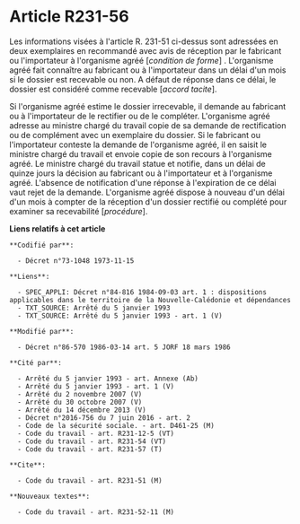 # Article R231-56

Les informations visées à l'article R. 231-51 ci-dessus sont adressées en deux exemplaires en recommandé avec avis de
réception par le fabricant ou l'importateur à l'organisme agréé [*condition de forme*] . L'organisme agréé fait connaître au
fabricant ou à l'importateur dans un délai d'un mois si le dossier est recevable ou non. A défaut de réponse dans ce délai,
le dossier est considéré comme recevable [*accord tacite*].

Si l'organisme agréé estime le dossier irrecevable, il demande au fabricant ou à l'importateur de le rectifier ou de le
compléter. L'organisme agréé adresse au ministre chargé du travail copie de sa demande de rectification ou de complément avec
un exemplaire du dossier. Si le fabricant ou l'importateur conteste la demande de l'organisme agréé, il en saisit le ministre
chargé du travail et envoie copie de son recours à l'organisme agréé. Le ministre chargé du travail statue et notifie, dans
un délai de quinze jours la décision au fabricant ou à l'importateur et à l'organisme agréé. L'absence de notification d'une
réponse à l'expiration de ce délai vaut rejet de la demande. L'organisme agréé dispose à nouveau d'un délai d'un mois à
compter de la réception d'un dossier rectifié ou complété pour examiner sa recevabilité [*procédure*].

**Liens relatifs à cet article**

	**Codifié par**:

	  - Décret n°73-1048 1973-11-15

	**Liens**:

	  - SPEC_APPLI: Décret n°84-816 1984-09-03 art. 1 : dispositions applicables dans le territoire de la Nouvelle-Calédonie et dépendances
	  - TXT_SOURCE: Arrêté du 5 janvier 1993
	  - TXT_SOURCE: Arrêté du 5 janvier 1993 - art. 1 (V)

	**Modifié par**:

	  - Décret n°86-570 1986-03-14 art. 5 JORF 18 mars 1986

	**Cité par**:

	  - Arrêté du 5 janvier 1993 - art. Annexe (Ab)
	  - Arrêté du 5 janvier 1993 - art. 1 (V)
	  - Arrêté du 2 novembre 2007 (V)
	  - Arrêté du 30 octobre 2007 (V)
	  - Arrêté du 14 décembre 2013 (V)
	  - Décret n°2016-756 du 7 juin 2016 - art. 2
	  - Code de la sécurité sociale. - art. D461-25 (M)
	  - Code du travail - art. R231-12-5 (VT)
	  - Code du travail - art. R231-54 (VT)
	  - Code du travail - art. R231-57 (T)

	**Cite**:

	  - Code du travail - art. R231-51 (M)

	**Nouveaux textes**:

	  - Code du travail - art. R231-52-11 (M)
